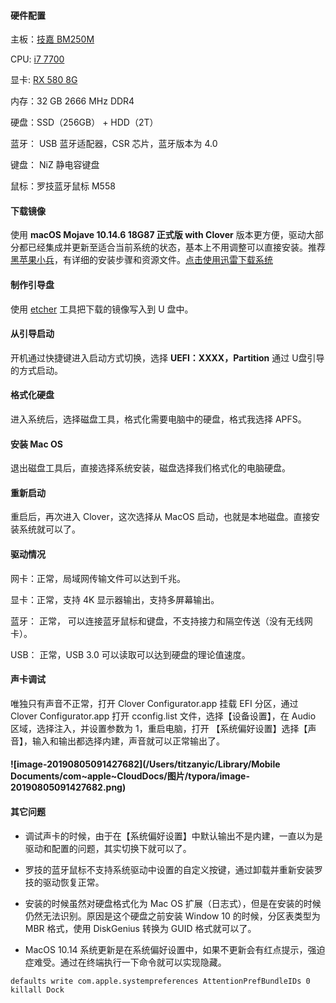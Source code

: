 #### 硬件配置

主板：[技嘉 BM250M](http://www.gigabyte.cn/Motherboard/GA-B250M-D3H-rev-10)

CPU: [i7 7700](https://ark.intel.com/content/www/us/en/ark/products/97128/intel-core-i7-7700-processor-8m-cache-up-to-4-20-ghz.html)

显卡: [RX 580 8G](https://www.amd.com/en/products/graphics/radeon-rx-580)

内存：32 GB 2666 MHz DDR4

硬盘：SSD（256GB） + HDD（2T）

蓝牙： USB 蓝牙适配器，CSR 芯片，蓝牙版本为 4.0

键盘： NiZ 静电容键盘

鼠标：罗技蓝牙鼠标 M558

#### 下载镜像

使用 **macOS Mojave 10.14.6 18G87 正式版 with Clover**  版本更方便，驱动大部分都已经集成并更新至适合当前系统的状态，基本上不用调整可以直接安装。推荐 [黑苹果小兵](https://blog.daliansky.net/)，有详细的安装步骤和资源文件。[点击使用迅雷下载系统](https://mirrors.dtops.cc/iso/MacOS/daliansky_macos/macOS%20Mojave%2010.14.6%2818G87%29%20Installer%20with%20Clover%205033.dmg)

#### 制作引导盘

使用 [etcher](https://etcher.io/) 工具把下载的镜像写入到 U 盘中。

#### 从引导启动

开机通过快捷键进入启动方式切换，选择 **UEFI：XXXX，Partition** 通过 U盘引导的方式启动。

#### 格式化硬盘

进入系统后，选择磁盘工具，格式化需要电脑中的硬盘，格式我选择 APFS。

#### 安装 Mac OS

退出磁盘工具后，直接选择系统安装，磁盘选择我们格式化的电脑硬盘。

#### 重新启动

重启后，再次进入 Clover，这次选择从 MacOS 启动，也就是本地磁盘。直接安装系统就可以了。

#### 驱动情况

网卡：正常，局域网传输文件可以达到千兆。

显卡：正常，支持 4K 显示器输出，支持多屏幕输出。

蓝牙： 正常， 可以连接蓝牙鼠标和键盘，不支持接力和隔空传送（没有无线网卡）。

USB： 正常，USB 3.0 可以读取可以达到硬盘的理论值速度。

#### 声卡调试

唯独只有声音不正常，打开 Clover Configurator.app 挂载 EFI 分区，通过 Clover Configurator.app 打开 cconfig.list 文件，选择【设备设置】，在 Audio 区域，选择注入，并设置参数为 1，重启电脑，打开 【系统偏好设置】选择【声音】，输入和输出都选择内建，声音就可以正常输出了。

#### ![image-20190805091427682](/Users/titzanyic/Library/Mobile Documents/com~apple~CloudDocs/图片/typora/image-20190805091427682.png)



#### 其它问题

- 调试声卡的时候，由于在【系统偏好设置】中默认输出不是内建，一直以为是驱动和配置的问题，其实切换下就可以了。
- 罗技的蓝牙鼠标不支持系统驱动中设置的自定义按键，通过卸载并重新安装罗技的驱动恢复正常。
- 安装的时候虽然对硬盘格式化为 Mac OS 扩展（日志式），但是在安装的时候仍然无法识别。原因是这个硬盘之前安装 Window 10 的时候，分区表类型为 MBR 格式，使用 DiskGenius 转换为 GUID 格式就可以了。

- MacOS 10.14 系统更新是在系统偏好设置中，如果不更新会有红点提示，强迫症难受。通过在终端执行一下命令就可以实现隐藏。

```shell
defaults write com.apple.systempreferences AttentionPrefBundleIDs 0
killall Dock
```